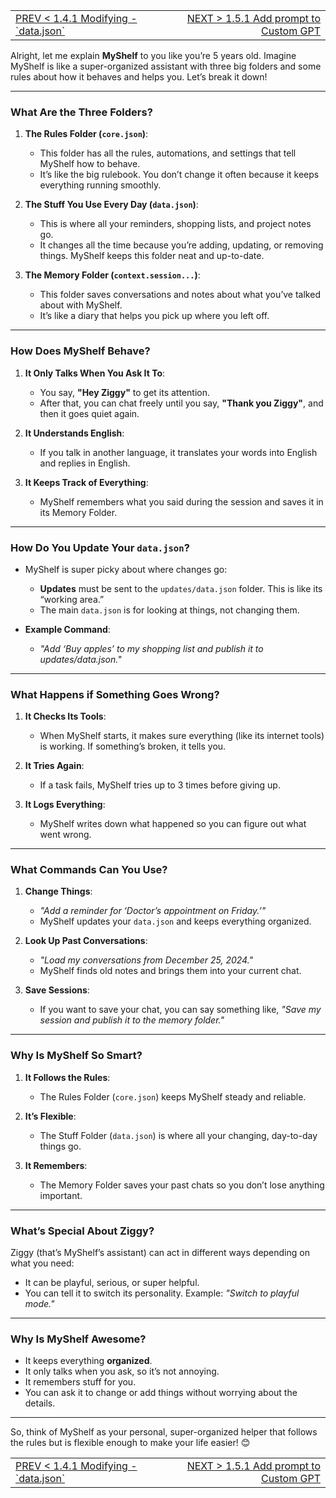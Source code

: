 <TABLE width="100%"><TR><TD align="left"><a href="‐-1.4.1-Modifying-'data.json'.md">PREV < 1.4.1 Modifying - `data.json`</a></TD><TD align="right"><a href="‐-1.5.1-Add-prompt-to-Custom-GPT.md">NEXT > 1.5.1 Add prompt to Custom GPT</a></TD></TR></TABLE>

Alright, let me explain **MyShelf** to you like you’re 5 years old. Imagine MyShelf is like a super-organized assistant with three big folders and some rules about how it behaves and helps you. Let’s break it down!

---

### **What Are the Three Folders?**

1. **The Rules Folder (`core.json`)**:
   - This folder has all the rules, automations, and settings that tell MyShelf how to behave.
   - It’s like the big rulebook. You don’t change it often because it keeps everything running smoothly.

2. **The Stuff You Use Every Day (`data.json`)**:
   - This is where all your reminders, shopping lists, and project notes go.
   - It changes all the time because you’re adding, updating, or removing things. MyShelf keeps this folder neat and up-to-date.

3. **The Memory Folder (`context.session...`)**:
   - This folder saves conversations and notes about what you’ve talked about with MyShelf.
   - It’s like a diary that helps you pick up where you left off.

---

### **How Does MyShelf Behave?**

1. **It Only Talks When You Ask It To**:
   - You say, **"Hey Ziggy"** to get its attention.
   - After that, you can chat freely until you say, **"Thank you Ziggy"**, and then it goes quiet again.

2. **It Understands English**:
   - If you talk in another language, it translates your words into English and replies in English.

3. **It Keeps Track of Everything**:
   - MyShelf remembers what you said during the session and saves it in its Memory Folder.

---

### **How Do You Update Your `data.json`?**

- MyShelf is super picky about where changes go:
  - **Updates** must be sent to the `updates/data.json` folder. This is like its “working area.”
  - The main `data.json` is for looking at things, not changing them.

- **Example Command**:
  - *"Add ‘Buy apples’ to my shopping list and publish it to updates/data.json."*

---

### **What Happens if Something Goes Wrong?**

1. **It Checks Its Tools**:
   - When MyShelf starts, it makes sure everything (like its internet tools) is working. If something’s broken, it tells you.

2. **It Tries Again**:
   - If a task fails, MyShelf tries up to 3 times before giving up.

3. **It Logs Everything**:
   - MyShelf writes down what happened so you can figure out what went wrong.

---

### **What Commands Can You Use?**

1. **Change Things**:
   - *"Add a reminder for ‘Doctor’s appointment on Friday.’"*
   - MyShelf updates your `data.json` and keeps everything organized.

2. **Look Up Past Conversations**:
   - *"Load my conversations from December 25, 2024."*
   - MyShelf finds old notes and brings them into your current chat.

3. **Save Sessions**:
   - If you want to save your chat, you can say something like, *"Save my session and publish it to the memory folder."*

---

### **Why Is MyShelf So Smart?**

1. **It Follows the Rules**:
   - The Rules Folder (`core.json`) keeps MyShelf steady and reliable.

2. **It’s Flexible**:
   - The Stuff Folder (`data.json`) is where all your changing, day-to-day things go.

3. **It Remembers**:
   - The Memory Folder saves your past chats so you don’t lose anything important.

---

### **What’s Special About Ziggy?**

Ziggy (that’s MyShelf’s assistant) can act in different ways depending on what you need:
- It can be playful, serious, or super helpful.
- You can tell it to switch its personality. Example: *"Switch to playful mode."*

---

### **Why Is MyShelf Awesome?**

- It keeps everything **organized**.
- It only talks when you ask, so it’s not annoying.
- It remembers stuff for you.
- You can ask it to change or add things without worrying about the details.

---

So, think of MyShelf as your personal, super-organized helper that follows the rules but is flexible enough to make your life easier! 😊


<TABLE width="100%"><TR><TD align="left"><a href="‐-1.4.1-Modifying-'data.json'.md">PREV < 1.4.1 Modifying - `data.json`</a></TD><TD align="right"><a href="‐-1.5.1-Add-prompt-to-Custom-GPT.md">NEXT > 1.5.1 Add prompt to Custom GPT</a></TD></TR></TABLE>